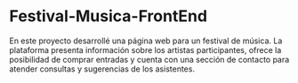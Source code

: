 # Festival-Musica-FrontEnd
En este proyecto desarrollé una página web para un festival de música. La plataforma presenta información sobre los artistas participantes, ofrece la posibilidad de comprar entradas y cuenta con una sección de contacto para atender consultas y sugerencias de los asistentes.
